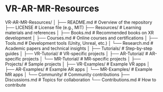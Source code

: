 # VR-AR-MR-Resources
VR-AR-MR-Resources/
│
├── README.md                    # Overview of the repository
├── LICENSE                      # License file (e.g., MIT)
├── Resources/                   # Learning materials and references
│   ├── Books.md                 # Recommended books on XR development
│   ├── Courses.md               # Online courses and certifications
│   ├── Tools.md                 # Development tools (Unity, Unreal, etc.)
│   └── Research.md              # Academic papers and technical insights
│
├── Tutorials/                   # Step-by-step guides
│   ├── VR-Tutorial/             # VR-specific projects
│   ├── AR-Tutorial/             # AR-specific projects
│   └── MR-Tutorial/             # MR-specific projects
│
├── Projects/                    # Sample projects
│   ├── VR-Examples/             # Example VR apps
│   ├── AR-Examples/             # Example AR apps
│   └── MR-Examples/             # Example MR apps
│
└── Community/                   # Community contributions
    ├── Discussions.md           # Topics for collaboration
    └── Contributions.md         # How to contribute
